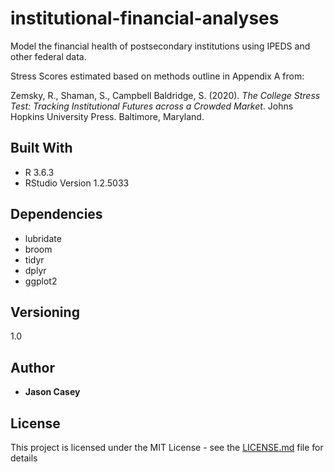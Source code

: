 # institutional-financial-analyses

Model the financial health of postsecondary institutions using IPEDS and other federal data.

Stress Scores estimated based on methods outline in Appendix A from:

Zemsky, R., Shaman, S., Campbell Baldridge, S. (2020). _The College Stress Test: Tracking Institutional Futures across a Crowded Market_. Johns Hopkins University Press.  Baltimore, Maryland.

## Built With

* R 3.6.3
* RStudio Version 1.2.5033

## Dependencies

* lubridate
* broom
* tidyr
* dplyr
* ggplot2

## Versioning

1.0

## Author

* **Jason Casey**

## License

This project is licensed under the MIT License - see the [LICENSE.md](LICENSE.md) file for details

